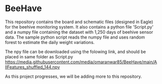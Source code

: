 # BeeHave

This repository contains the board and schematic files (designed in Eagle) for the beehive monitoring system. It also contains a python file 'Script.py' and a numpy file containing the dataset with 1,250 days of beehive sensor data. The sample python script reads the numpy file and uses random forest to estimate the daily weight variations.

The npy file can be downloaded using the folowing link, and should be placed in same folder as Script.py
https://media.githubusercontent.com/media/omaranwar85/BeeHave/main/AllFeatures_shuffled_144.npy

As this project progresses, we will be adding more to this repository.
